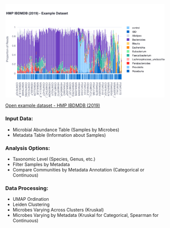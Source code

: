 [![example dataset](https://github.com/CirroBioApps/mudata-explorer/blob/main/demo_data/curatedMetagenomicData/data/HMP_2019_ibdmdb/hmp-2019-ibdmdb-c80d1c5c40d77a8e.png?raw=true)](https://mudata-explorer.streamlit.app/?file=https://github.com/CirroBioApps/mudata-explorer/blob/main/demo_data/curatedMetagenomicData/data/HMP_2019_ibdmdb/hmp-2019-ibdmdb-c80d1c5c40d77a8e.h5mu)

[Open example dataset - HMP IBDMDB (2019)](https://mudata-explorer.streamlit.app/views?file=https://github.com/CirroBioApps/mudata-explorer/raw/main/demo_data/curatedMetagenomicData/data/HMP_2019_ibdmdb/hmp-2019-ibdmdb-c80d1c5c40d77a8e.h5mu)

### Input Data:

- Microbial Abundance Table (Samples by Microbes)
- Metadata Table (Information about Samples)

### Analysis Options:

- Taxonomic Level (Species, Genus, etc.)
- Filter Samples by Metadata
- Compare Communities by Metadata Annotation (Categorical or Continuous)

### Data Processing:

- UMAP Ordination
- Leiden Clustering
- Microbes Varying Across Clusters (Kruskal)
- Microbes Varying by Metadata (Kruskal for Categorical, Spearman for Continuous)
